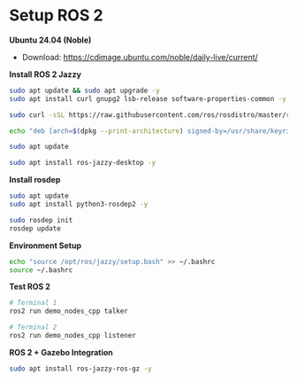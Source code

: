 # Setup ROS 2

**Ubuntu 24.04 (Noble)**
- Download: https://cdimage.ubuntu.com/noble/daily-live/current/

**Install ROS 2 Jazzy**
```bash
sudo apt update && sudo apt upgrade -y
sudo apt install curl gnupg2 lsb-release software-properties-common -y

sudo curl -sSL https://raw.githubusercontent.com/ros/rosdistro/master/ros.key -o /usr/share/keyrings/ros-archive-keyring.gpg

echo "deb [arch=$(dpkg --print-architecture) signed-by=/usr/share/keyrings/ros-archive-keyring.gpg] http://packages.ros.org/ros2/ubuntu noble main" | sudo tee /etc/apt/sources.list.d/ros2.list > /dev/null

sudo apt update

sudo apt install ros-jazzy-desktop -y
```

**Install rosdep**
```bash
sudo apt update
sudo apt install python3-rosdep2 -y

sudo rosdep init
rosdep update
```

**Environment Setup**
```bash
echo "source /opt/ros/jazzy/setup.bash" >> ~/.bashrc
source ~/.bashrc
```

**Test ROS 2**
```bash
# Terminal 1
ros2 run demo_nodes_cpp talker

# Terminal 2
ros2 run demo_nodes_cpp listener
```

**ROS 2 + Gazebo Integration**
```bash
sudo apt install ros-jazzy-ros-gz -y
```